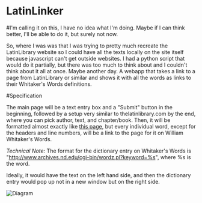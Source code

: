 LatinLinker
===========
#I'm calling it on this, I have no idea what I'm doing. Maybe if I can think better, I'll be able to do it, but surely not now. 

So, where I was was that I was trying to pretty much recreate the LatinLibrary website so I could have all the texts locally on the site itself because javascript can't get outside websites. I had a python script that would do it partially, but there was too much to think about and I couldn't think about it all at once. Maybe another day. 
A webapp that takes a link to a page from LatinLibrary or similar and shows it with all the words as links to their Whitaker's Words definitions. 


#Specification

The main page will be a text entry box and a "Submit" button in the beginning, followed by a setup very similar to thelatinlibrary.com by the end, where you can pick author, text, and chapter/book. Then, it will be formatted almost exactly like [this page](http://www.thelatinlibrary.com/vergil/aen1.shtml), but every individual word, except for the headers and line numbers, will be a link to the page for it on William Whitaker's Words. 

*Technical Note:* The format for the dictionary entry on Whitaker's Words is "http://www.archives.nd.edu/cgi-bin/wordz.pl?keyword=%s", where %s is the word. 

Ideally, it would have the text on the left hand side, and then the dictionary entry would pop up not in a new window but on the right side. 

![Diagram](http://i.imgur.com/UkumsoR.png)
